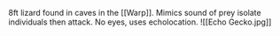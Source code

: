 8ft lizard found in caves in the [[Warp]].
Mimics sound of prey isolate individuals then attack.
No eyes, uses echolocation.
![[Echo Gecko.jpg]]
